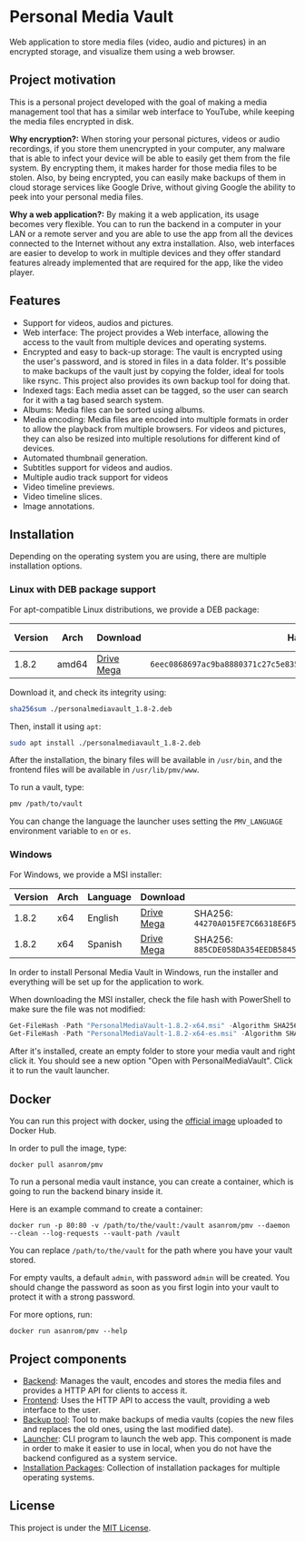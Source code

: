 # Personal Media Vault

Web application to store media files (video, audio and pictures) in an encrypted storage, and visualize them using a web browser.

## Project motivation

This is a personal project developed with the goal of making a media management tool that has a similar web interface to YouTube, while keeping the media files encrypted in disk.

**Why encryption?:** When storing your personal pictures, videos or audio recordings, if you store them unencrypted in your computer, any malware that is able to infect your device will be able to easily get them from the file system. By encrypting them, it makes harder for those media files to be stolen. Also, by being encrypted, you can easily make backups of them in cloud storage services like Google Drive, without giving Google the ability to peek into your personal media files.

**Why a web application?:** By making it a web application, its usage becomes very flexible. You can to run the backend in a computer in your LAN or a remote server and you are able to use the app from all the devices connected to the Internet without any extra installation. Also, web interfaces are easier to develop to work in multiple devices and they offer standard features already implemented that are required for the app, like the video player.

## Features

 - Support for videos, audios and pictures.
 - Web interface: The project provides a Web interface, allowing the access to the vault from multiple devices and operating systems.
 - Encrypted and easy to back-up storage: The vault is encrypted using the user's password, and is stored in files in a data folder. It's possible to make backups of the vault just by copying the folder, ideal for tools like rsync. This project also provides its own backup tool for doing that.
 - Indexed tags: Each media asset can be tagged, so the user can search for it with a tag based search system.
 - Albums: Media files can be sorted using albums.
 - Media encoding: Media files are encoded into multiple formats in order to allow the playback from multiple browsers. For videos and pictures, they can also be resized into multiple resolutions for different kind of devices.
 - Automated thumbnail generation.
 - Subtitles support for videos and audios.
 - Multiple audio track support for videos
 - Video timeline previews.
 - Video timeline slices.
 - Image annotations.

## Installation

Depending on the operating system you are using, there are multiple installation options.

### Linux with DEB package support

For apt-compatible Linux distributions, we provide a DEB package:

| Version | Arch | Download | Hash | Hash alg.  |
|---|---|---|---|---|
| 1.8.2 | amd64 | [Drive](https://drive.google.com/file/d/1Szst9pbSU5k1xIcdpWPTfVWSAHcAPyV_/view?usp=sharing) <br /> [Mega](https://mega.nz/file/heUx0aqD#kz4mhIGjT8lFiuZkfhNSgVeQY72OdCk5nwRszXiV5GA) | `6eec0868697ac9ba8880371c27c5e83503fcadda027de44bf83a89752121ee31` | SHA256 |

Download it, and check its integrity using:

```sh
sha256sum ./personalmediavault_1.8-2.deb
```

Then, install it using `apt`:

```sh
sudo apt install ./personalmediavault_1.8-2.deb
```

After the installation, the binary files will be available in `/usr/bin`, and the frontend files will be available in `/usr/lib/pmv/www`.

To run a vault, type:

```sh
pmv /path/to/vault
```

You can change the language the launcher uses setting the `PMV_LANGUAGE` environment variable to `en` or `es`.

### Windows

For Windows, we provide a MSI installer:

| Version | Arch | Language | Download | Hash |
|---|---|---|---|---|
| 1.8.2 | x64 | English | [Drive](https://drive.google.com/file/d/1Aa-JY-Au8yGr3MpbIADDqLzg8g6H7lLO/view?usp=sharing) <br /> [Mega](https://mega.nz/file/8HdFwYgY#KvXYUn71q1MYV1PqvXP5j6hHYebgOjrN2aqzILAL2mI) | SHA256: `44270A015FE7C66318E6F57CF74282DC5B74D7D6FC69B2177E792A5EC5372C13` |
| 1.8.2 | x64 | Spanish | [Drive](https://drive.google.com/file/d/191inJ95RQPng6zXwlL4bf4QI-_N4b2_7/view?usp=sharing) <br /> [Mega](https://mega.nz/file/BC02hRqS#T8yJL2FT7oCWXmyMEpemTjzeCktvUHAtOikSbx2nuzY) | SHA256: `885CDE058DA354EEDB58454A843ABBDFB56829FDD430550EACFFA7A630708183` |

In order to install Personal Media Vault in Windows, run the installer  and everything will be set up for the application to work.

When downloading the MSI installer, check the file hash with PowerShell to make sure the file was not modified:

```ps1
Get-FileHash -Path "PersonalMediaVault-1.8.2-x64.msi" -Algorithm SHA256
Get-FileHash -Path "PersonalMediaVault-1.8.2-x64-es.msi" -Algorithm SHA256
```

After it's installed, create an empty folder to store your media vault and right click it. You should see a new option "Open with PersonalMediaVault". Click it to run the vault launcher.

## Docker

You can run this project with docker, using the [official image](https://hub.docker.com/r/asanrom/pmv) uploaded to Docker Hub.

In order to pull the image, type:

```
docker pull asanrom/pmv
```

To run a personal media vault instance, you can create a container, which is going to run the backend binary inside it.

Here is an example command to create a container:

```
docker run -p 80:80 -v /path/to/the/vault:/vault asanrom/pmv --daemon --clean --log-requests --vault-path /vault
```

You can replace `/path/to/the/vault` for the path where you have your vault stored.

For empty vaults, a default `admin`, with password `admin` will be created. You should change the password as soon as you first login into your vault to protect it with a strong password.

For more options, run:

```
docker run asanrom/pmv --help
```

## Project components

 - [Backend](./backend): Manages the vault, encodes and stores the media files and provides a HTTP API for clients to access it.
 - [Frontend](./frontend): Uses the HTTP API to access the vault, providing a web interface to the user.
 - [Backup tool](./backup-tool): Tool to make backups of media vaults (copies the new files and replaces the old ones, using the last modified date).
 - [Launcher](./launcher): CLI program to launch the web app. This component is made in order to make it easier to use in local, when you do not have the backend configured as a system service.
 - [Installation Packages](./packages): Collection of installation packages for multiple operating systems.

## License

This project is under the [MIT License](./LICENSE).
